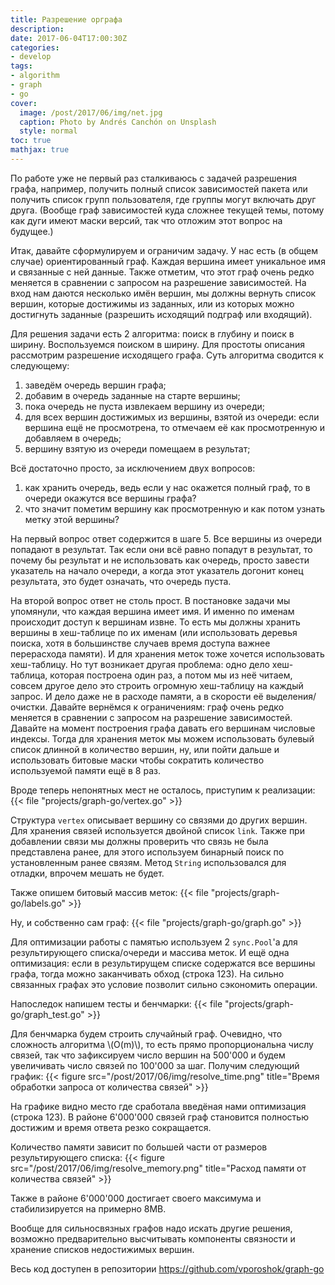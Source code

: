 ```yaml
---
title: Разрешение орграфа
description:
date: 2017-06-04T17:00:30Z
categories:
- develop
tags:
- algorithm
- graph
- go
cover:
  image: /post/2017/06/img/net.jpg
  caption: Photo by Andrés Canchón on Unsplash
  style: normal
toc: true
mathjax: true
---
```


По работе уже не первый раз сталкиваюсь с задачей разрешения графа, например, получить полный список зависимостей пакета или получить список групп пользователя, где группы могут включать друг друга. (Вообще граф зависимостей куда сложнее текущей темы, потому как дуги имеют маски версий, так что отложим этот вопрос на будущее.)

Итак, давайте сформулируем и ограничим задачу. У нас есть (в общем случае) ориентированный граф. Каждая вершина имеет уникальное имя и связанные с ней данные. Также отметим, что этот граф очень редко меняется в сравнении с запросом на разрешение зависимостей. На вход нам даются несколько имён вершин, мы должны вернуть список вершин, которые достижимы из заданных, или из которых можно достигнуть заданные (разрешить исходящий подграф или входящий).

Для решения задачи есть 2 алгоритма: поиск в глубину и поиск в ширину. Воспользуемся поиском в ширину. Для простоты описания рассмотрим разрешение исходящего графа. Суть алгоритма сводится к следующему:
1. заведём очередь вершин графа;
2. добавим в очередь заданные на старте вершины;
3. пока очередь не пуста извлекаем вершину из очереди;
4. для всех вершин достижимых из вершины, взятой из очереди: если вершина ещё не просмотрена, то отмечаем её как просмотренную и добавляем в очередь;
5. вершину взятую из очереди помещаем в результат;

Всё достаточно просто, за исключением двух вопросов:
1. как хранить очередь, ведь если у нас окажется полный граф, то в очереди окажутся все вершины графа?
2. что значит пометим вершину как просмотренную и как потом узнать метку этой вершины?

На первый вопрос ответ содержится в шаге 5. Все вершины из очереди попадают в результат. Так если они всё равно попадут в результат, то почему бы результат и не использовать как очередь, просто завести указатель на начало очереди, а когда этот указатель догонит конец результата, это будет означать, что очередь пуста.

На второй вопрос ответ не столь прост. В постановке задачи мы упомянули, что каждая вершина имеет имя. И именно по именам происходит доступ к вершинам извне. То есть мы должны хранить вершины в хеш-таблице по их именам (или использовать деревья поиска, хотя в большинстве случаев время доступа важнее перерасхода памяти). И для хранения меток тоже хочется использовать хеш-таблицу. Но тут возникает другая проблема: одно дело хеш-таблица, которая построена один раз, а потом мы из неё читаем, совсем другое дело это строить огромную хеш-таблицу на каждый запрос. И дело даже не в расходе памяти, а в скорости её выделения/очистки. Давайте вернёмся к ограничениям: граф очень редко меняется в сравнении с запросом на разрешение зависимостей. Давайте на момент построения графа давать его вершинам числовые индексы. Тогда для хранения меток мы можем использовать булевый список длинной в количество вершин, ну, или пойти дальше и использовать битовые маски чтобы сократить количество используемой памяти ещё в 8 раз.

Вроде теперь непонятных мест не осталось, приступим к реализации:
{{< file "projects/graph-go/vertex.go" >}}

Структура `vertex` описывает вершину со связями до других вершин. Для хранения связей используется двойной список `link`. Также при добавлении связи мы должны проверить что связь не была представлена ранее, для этого используем бинарный поиск по установленным ранее связям. Метод `String` использовался для отладки, впрочем мешать не будет.

Также опишем битовый массив меток:
{{< file "projects/graph-go/labels.go" >}}

Ну, и собственно сам граф:
{{< file "projects/graph-go/graph.go" >}}

Для оптимизации работы с памятью используем 2 `sync.Pool`'а для результирующего списка/очереди и массива меток. И ещё одна оптимизация: если в результирущем списке содержатся все вершины графа, тогда можно заканчивать обход (строка 123). На сильно связанных графах это условие позволит сильно сэкономить операции.

Напоследок напишем тесты и бенчмарки:
{{< file "projects/graph-go/graph_test.go" >}}

Для бенчмарка будем строить случайный граф. Очевидно, что сложность алгоритма \\(O(m)\\), то есть прямо пропорциональна числу связей, так что зафиксируем число вершин на 500'000 и будем увеличивать число связей по 100'000 за шаг. Получим следующий график:
{{< figure src="/post/2017/06/img/resolve_time.png" title="Время обработки запроса от количества связей" >}}

На графике видно место где сработала введёная нами оптимизация (строка 123). В районе 6'000'000 связей граф становится полностью достижим и время ответа резко сокращается.

Количество памяти зависит по большей части от размеров результирующего списка:
{{< figure src="/post/2017/06/img/resolve_memory.png" title="Расход памяти от количества связей" >}}

Также в районе 6'000'000 достигает своего максимума и стабилизируется на примерно 8MB.

Вообще для сильносвязных графов надо искать другие решения, возможно предварительно высчитывать компоненты связности и хранение списков недостижимых вершин.

Весь код доступен в репозитории https://github.com/vporoshok/graph-go
